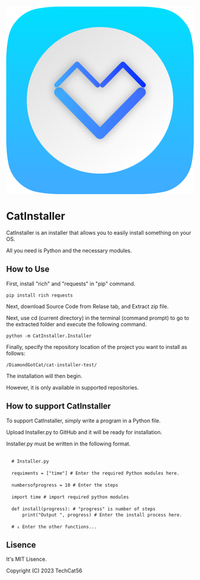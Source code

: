 ![Icon](CatInstaller.png)

# CatInstaller
CatInstaller is an installer that allows you to easily install something on your OS.

All you need is Python and the necessary modules.

## How to Use

First, install "rich" and "requests" in "pip" command.

```
pip install rich requests
```

Next, download Source Code from Relase tab, and Extract zip file.

Next, use cd (current directory) in the terminal (command prompt) to go to the extracted folder and execute the following command.

```
python -m CatInstaller.Installer
```

Finally, specify the repository location of the project you want to install as follows:

```
/DiamondGotCat/cat-installer-test/
```
The installation will then begin.

However, it is only available in supported repositories.

## How to support CatInstaller


To support CatInstaller, simply write a program in a Python file.

Upload Installer.py to GitHub and it will be ready for installation.

Installer.py must be written in the following format.

```

  # Installer.py

  requiments = ["time"] # Enter the required Python modules here.

  numbersofprogress = 10 # Enter the steps

  import time # import required python modules

  def install(progress): # "progress" is number of steps
      print("Output ", progress) # Enter the install process here.

  # ↓ Enter the other functions...

```

## Lisence
It's MIT Lisence.

Copyright (C) 2023 TechCat56
